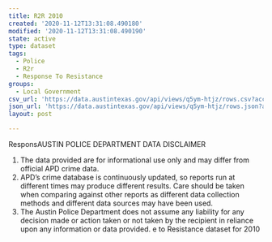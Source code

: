 ```yaml
---
title: R2R 2010
created: '2020-11-12T13:31:08.490180'
modified: '2020-11-12T13:31:08.490190'
state: active
type: dataset
tags:
  - Police
  - R2r
  - Response To Resistance
groups:
  - Local Government
csv_url: 'https://data.austintexas.gov/api/views/q5ym-htjz/rows.csv?accessType=DOWNLOAD'
json_url: 'https://data.austintexas.gov/api/views/q5ym-htjz/rows.json?accessType=DOWNLOAD'
layout: post

---
```

ResponsAUSTIN POLICE DEPARTMENT DATA DISCLAIMER
1. The data provided are for informational use only and may differ from official APD crime data.
2. APD’s crime database is continuously updated, so reports run at different times may produce different results.  Care should be taken when comparing against other reports as different data collection methods and different data sources may have been used.
3. The Austin Police Department does not assume any liability for any decision made or action taken or not taken by the recipient in reliance upon any information or data provided.
e to Resistance dataset for 2010
